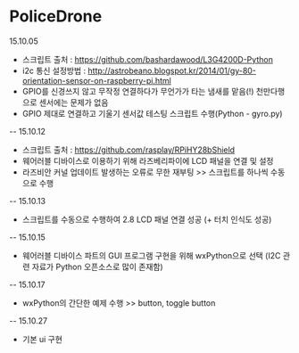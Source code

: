 # PoliceDrone

15.10.05
  - 스크립트 출처 : https://github.com/bashardawood/L3G4200D-Python
  - i2c 통신 설정방법 : http://astrobeano.blogspot.kr/2014/01/gy-80-orientation-sensor-on-raspberry-pi.html
  - GPIO를 신경쓰지 않고 무작정 연결하다가 무언가가 타는 냄새를 맡음(!) 천만다행으로 센서에는 문제가 없음
  - GPIO 제대로 연결하고 기울기 센서값 테스팅 스크립트 수행(Python - gyro.py)

--
15.10.12
  - 스크립트 출처 : https://github.com/rasplay/RPiHY28bShield
  - 웨어러블 디바이스로 이용하기 위해 라즈베리파이에 LCD 패널을 연결 및 설정
  - 라즈비안 커널 업데이트 발생하는 오류로 무한 재부팅 >> 스크립트를 하나씩 수동으로 수행

--
15.10.13
  - 스크립트를 수동으로 수행하여 2.8 LCD 패널 연결 성공 (+ 터치 인식도 성공)

--
15.10.15 
  - 웨어러블 디바이스 파트의 GUI 프로그램 구현을 위해 wxPython으로 선택 (I2C 관련 자료가 Python 오픈소스로 많이 존재함)

--
15.10.17
  - wxPython의 간단한 예제 수행 >> button, toggle button

--
15.10.27
  - 기본 ui 구현
